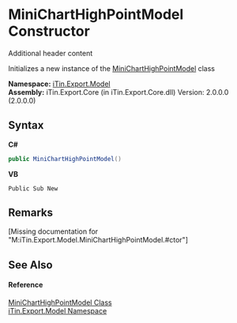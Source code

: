 # MiniChartHighPointModel Constructor 
Additional header content 

Initializes a new instance of the <a href="T_iTin_Export_Model_MiniChartHighPointModel">MiniChartHighPointModel</a> class

**Namespace:**&nbsp;<a href="N_iTin_Export_Model">iTin.Export.Model</a><br />**Assembly:**&nbsp;iTin.Export.Core (in iTin.Export.Core.dll) Version: 2.0.0.0 (2.0.0.0)

## Syntax

**C#**<br />
``` C#
public MiniChartHighPointModel()
```

**VB**<br />
``` VB
Public Sub New
```


## Remarks
\[Missing <remarks> documentation for "M:iTin.Export.Model.MiniChartHighPointModel.#ctor"\]

## See Also


#### Reference
<a href="T_iTin_Export_Model_MiniChartHighPointModel">MiniChartHighPointModel Class</a><br /><a href="N_iTin_Export_Model">iTin.Export.Model Namespace</a><br />